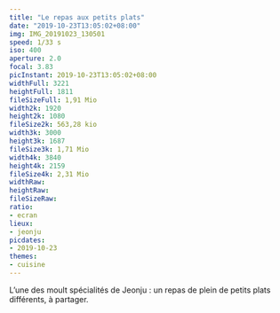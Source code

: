 ```yaml
---
title: "Le repas aux petits plats"
date: "2019-10-23T13:05:02+08:00"
img: IMG_20191023_130501
speed: 1/33 s
iso: 400
aperture: 2.0
focal: 3.83
picInstant: 2019-10-23T13:05:02+08:00
widthFull: 3221
heightFull: 1811
fileSizeFull: 1,91 Mio
width2k: 1920
height2k: 1080
fileSize2k: 563,28 kio
width3k: 3000
height3k: 1687
fileSize3k: 1,71 Mio
width4k: 3840
height4k: 2159
fileSize4k: 2,31 Mio
widthRaw: 
heightRaw: 
fileSizeRaw: 
ratio:
- ecran
lieux:
- jeonju
picdates:
- 2019-10-23
themes:
- cuisine
---
```


L’une des moult spécialités de Jeonju : un repas de plein de petits plats différents, à partager.